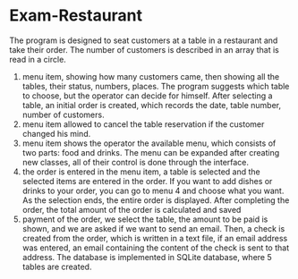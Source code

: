 # Exam-Restaurant
The program is designed to seat customers at a table in a restaurant and take their order.
The number of customers is described in an array that is read in a circle.
1. menu item, showing how many customers came, then showing all the tables, their status, numbers, places.
The program suggests which table to choose, but the operator can decide for himself.
After selecting a table, an initial order is created, which records the date, table number, number of customers.
2. menu item allowed to cancel the table reservation if the customer changed his mind.
3. menu item shows the operator the available menu, which consists of two parts: food and drinks. The menu can be expanded after creating new classes, all of their control is done through the interface.
4. the order is entered in the menu item, a table is selected and the selected items are entered in the order. If you want to add dishes or drinks to your order, you can go to menu 4 and choose what you want. As the selection ends, the entire order is displayed.
After completing the order, the total amount of the order is calculated and saved
5. payment of the order, we select the table, the amount to be paid is shown, and we are asked if we want to send an email. Then, a check is created from the order, which is written in a text file, if an email address was entered, an email containing the content of the check is sent to that address.
The database is implemented in SQLite database, where 5 tables are created.
